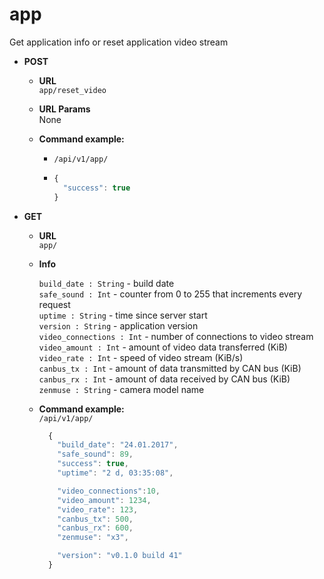 app
=====
Get application info or reset application video stream

* **POST**

  * **URL**  
    `app/reset_video`
    
  * **URL Params**  
    None
  
  * **Command example:**
    * `/api/v1/app/`
    * ```javascript
      {
        "success": true
      }
      ```

* **GET**

  * **URL**  
    `app/`
  
  * **Info**
  
    `build_date : String` - build date  
    `safe_sound : Int` - counter from 0 to 255 that increments every request  
    `uptime : String` - time since server start  
    `version : String` - application version  
    `video_connections : Int` - number of connections to video stream  
    `video_amount : Int` - amount of video data transferred (KiB)  
    `video_rate : Int` - speed of video stream (KiB/s)  
    `canbus_tx : Int` - amount of data transmitted by CAN bus (KiB)  
    `canbus_rx : Int` - amount of data received by CAN bus (KiB)  
    `zenmuse : String` - camera model name  
    
  * **Command example:**  
    `/api/v1/app/`  
    ```javascript
      {
        "build_date": "24.01.2017",
        "safe_sound": 89,
        "success": true,
        "uptime": "2 d, 03:35:08",

        "video_connections":10,
        "video_amount": 1234,
        "video_rate": 123,
        "canbus_tx": 500,
        "canbus_rx": 600,
        "zenmuse": "x3",

        "version": "v0.1.0 build 41"
      }
    ```


